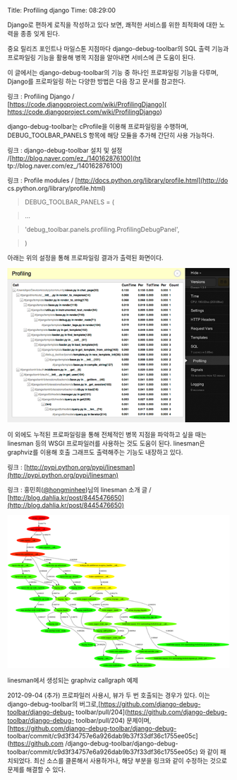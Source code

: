 Title: Profiling django
Time: 08:29:00

Django로 편하게 로직을 작성하고 있다 보면, 쾌적한 서비스를 위한 최적화에 대한 노력을 종종 잊게 된다.

중요 릴리즈 포인트나 마일스톤 지점마다 django-debug-toolbar의 SQL 출력 기능과 프로파일링 기능을 활용해 병목 지점을
알아내면 서비스에 큰 도움이 된다.

  

이 글에서는 django-debug-toolbar의 기능 중 하나인 프로파일링 기능을 다루며, Django를 프로파일링 하는 다양한 방법은
다음 장고 문서를 참고한다.

링크 : Profiling Django / [https://code.djangoproject.com/wiki/ProfilingDjango](
https://code.djangoproject.com/wiki/ProfilingDjango)

  

django-debug-toolbar는 cProfile을 이용해 프로파일링을 수행하며, DEBUG_TOOLBAR_PANELS 항목에 해당
모듈을 추가해 간단히 사용 가능하다.

링크 : django-debug-toolbar 설치 및 설정 /[http://blog.naver.com/ez_/140162876100](ht
tp://blog.naver.com/ez_/140162876100)

링크 : Profile modules / [http://docs.python.org/library/profile.html](http://do
cs.python.org/library/profile.html)

  

> DEBUG_TOOLBAR_PANELS = (

>

> ...

>

> 'debug_toolbar.panels.profiling.ProfilingDebugPanel',

>

> )

  

아래는 위의 설정을 통해 프로파일링 결과가 출력된 화면이다.

![](Screen_Shot_2012-07-24_at_8.17.36_AM.png)

  

이 외에도 누적된 프로파일링을 통해 전체적인 병목 지점을 파악하고 싶을 때는 linesman 등의 WSGI 프로파일러를 사용하는 것도 도움이
된다. linesman은 graphviz를 이용해 호출 그래프도 출력해주는 기능도 내장하고 있다.

링크 :
[http://pypi.python.org/pypi/linesman](http://pypi.python.org/pypi/linesman)

링크 : 홍민희([@hongminhee](http://twitter.com/hongminhee))님의 linesman 소개 글 /
[http://blog.dahlia.kr/post/8445476650](http://blog.dahlia.kr/post/8445476650)

  

  

![](callgraph.png)

linesman에서 생성되는 graphviz callgraph 예제

  

2012-09-04 (추가) 프로파일러 사용시, 뷰가 두 번 호출되는 경우가 있다. 이는 django-debug-toolbar의
버그로,[https://github.com/django-debug-toolbar/django-debug-
toolbar/pull/204](https://github.com/django-debug-toolbar/django-debug-
toolbar/pull/204) 문제이며,[https://github.com/django-debug-toolbar/django-debug-
toolbar/commit/c9d3f34757e6a926dab9b37f33df36c1755ee05c](https://github.com
/django-debug-toolbar/django-debug-
toolbar/commit/c9d3f34757e6a926dab9b37f33df36c1755ee05c) 와 같이 패치되었다. 최신 소스를
클론해서 사용하거나, 해당 부분을 링크와 같이 수정하는 것으로 문제를 해결할 수 있다.

